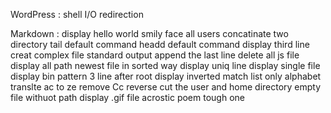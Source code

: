 WordPress
: shell I/O redirection 

Markdown
:  display hello world
smily face
all users
concatinate two directory
tail default command
headd default command
display third line
creat complex file
standard output
append the last line
delete all js file
display all path
newest file in sorted way
display uniq line
display single file
display bin pattern
3 line after root
display inverted match
list only alphabet
translte ac to ze
remove Cc
reverse
cut the user and home directory
empty file withuot path
display .gif file
acrostic poem
tough one

